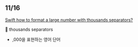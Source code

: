 
## 11/16

[Swift how to format a large number with thousands separators?](https://stackoverflow.com/questions/28936474/swift-how-to-format-a-large-number-with-thousands-separators)

🥨 thousands separators
- ,000을 표현하는 영어 단어
